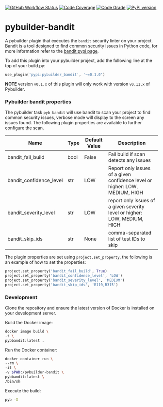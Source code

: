 [![GitHub Workflow Status](https://github.com/soda480/pybuilder-bandit/workflows/build/badge.svg)](https://github.com/soda480/pybuilder-bandit/actions)
[![Code Coverage](https://codecov.io/gh/soda480/pybuilder-bandit/branch/main/graph/badge.svg)](https://codecov.io/gh/soda480/pybuilder-bandit)
[![Code Grade](https://www.code-inspector.com/project/19887/status/svg)](https://frontend.code-inspector.com/project/19887/dashboard)
[![PyPI version](https://badge.fury.io/py/pybuilder-bandit.svg)](https://badge.fury.io/py/pybuilder-bandit)

# pybuilder-bandit #

A pybuilder plugin that executes the `bandit` security linter on your project. Bandit is a tool designed to find common security issues in Python code, for more information refer to the [bandit pypi page](https://pypi.org/project/bandit/).

To add this plugin into your pybuilder project, add the following line at the top of your build.py:
```python
use_plugin('pypi:pybuilder_bandit', '~=0.1.0')
```

**NOTE** version `v0.1.x` of this plugin will only work with version `v0.11.x` of Pybuilder.

### Pybuilder bandit properties ###

The pybuilder task `pyb bandit` will use bandit to scan your project to find common security issues, verbose mode will display to the screen any issues found. The following plugin properties are available to further configure the scan.

Name | Type | Default Value | Description
-- | -- | -- | --
bandit_fail_build | bool | False | Fail build if scan detects any issues
bandit_confidence_level | str | LOW | Report only issues of a given confidence level or higher: LOW, MEDIUM, HIGH
bandit_severity_level | str | LOW | report only issues of a given severity level or higher: LOW, MEDIUM, HIGH
bandit_skip_ids | str | None | comma-separated list of test IDs to skip

The plugin properties are set using `project.set_property`, the following is an example of how to set the properties:

```Python
project.set_property('bandit_fail_build', True)
project.set_property('bandit_confidence_level', 'LOW')
project.set_property('bandit_severity_level', 'MEDIUM')
project.set_property('bandit_skip_ids', 'B110,B315')
```

### Development ###

Clone the repository and ensure the latest version of Docker is installed on your development server.

Build the Docker image:
```sh
docker image build \
-t \
pybbandit:latest .
```

Run the Docker container:
```sh
docker container run \
--rm \
-it \
-v $PWD:/pybuilder-bandit \
pybbandit:latest \
/bin/sh
```

Execute the build:
```sh
pyb -X
```
